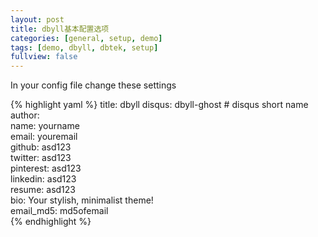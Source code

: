 ```yaml
---
layout: post
title: dbyll基本配置选项
categories: [general, setup, demo]
tags: [demo, dbyll, dbtek, setup]
fullview: false
---
```


In your config file change these settings

{% highlight yaml %}
title: dbyll
disqus: dbyll-ghost # disqus short name
author:  
  name: yourname  
  email: youremail  
  github: asd123  
  twitter: asd123  
  pinterest: asd123  
  linkedin: asd123  
  resume: asd123  
  bio: Your stylish,  minimalist theme!  
  email_md5: md5ofemail  
{% endhighlight %}
